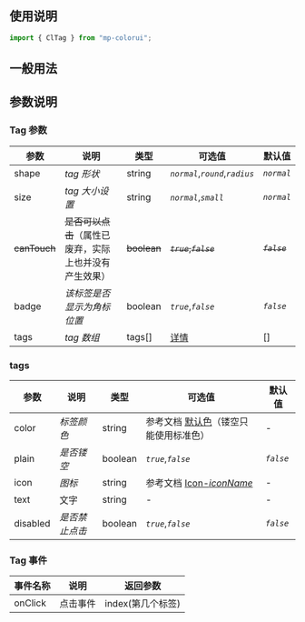 ## 使用说明

```jsx
import { ClTag } from "mp-colorui";
```

## 一般用法

<CodeShow componentName='tag' />

## 参数说明

### Tag 参数

| 参数         | 说明                                                   | 类型        | 可选值                          | 默认值        |
| ------------ | ------------------------------------------------------ | ----------- | ------------------------------- | ------------- |
| shape        | _tag 形状_                                             | string      | _`normal`_,_`round`_,_`radius`_ | _`normal`_    |
| size         | _tag 大小设置_                                         | string      | _`normal`_,_`small`_            | _`normal`_    |
| ~~canTouch~~ | ~~是否可以点击~~（属性已废弃，实际上也并没有产生效果） | ~~boolean~~ | ~~_`true`_,_`false`_~~          | ~~_`false`_~~ |
| badge        | _该标签是否显示为角标位置_                             | boolean     | _`true`_,_`false`_              | _`false`_     |
| tags         | _tag 数组_                                             | tags[]      | [详情](/view/tag#tags)       | []            |

### tags

| 参数     | 说明           | 类型    | 可选值                                               | 默认值    |
| -------- | -------------- | ------- | ---------------------------------------------------- | --------- |
| color    | _标签颜色_     | string  | 参考文档 [默认色](/home/color)（镂空只能使用标准色） | -         |
| plain    | _是否镂空_     | boolean | _`true`_,_`false`_                                   | _`false`_ |
| icon     | _图标_         | string  | 参考文档 [Icon-_iconName_](/base/icon#iconname)   | -         |
| text     | 文字           | string  | -                                                    | -         |
| disabled | _是否禁止点击_ | boolean | _`true`_,_`false`_                                   | _`false`_ |

### Tag 事件

| 事件名称 | 说明     | 返回参数          |
| -------- | -------- | ----------------- |
| onClick  | 点击事件 | index(第几个标签) |

<FloatPhone url="https://yinliangdream.github.io/mp-colorui-h5-demo/#/pages/components/tag/index" />
